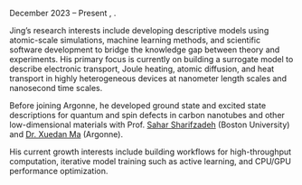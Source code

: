 December 2023 – Present <a href="https://www.linkedin.com/in/kasidet-trerayapiwat-73b3917a/"><i class="fa-brands fa-linkedin-in"></i> </a>, <a href="https://scholar.google.com/citations?user=HN5AfUgAAAAJ&amp;hl=en"><i class="ai ai-google-scholar-square ai-3x"></i></a>.

Jing’s research interests include developing descriptive models using atomic-scale simulations, machine learning methods, and scientific software development to bridge the knowledge gap between theory and experiments. His primary focus is currently on building a surrogate model to describe electronic transport, Joule heating, atomic diffusion, and heat transport in highly heterogeneous devices at nanometer length scales and nanosecond time scales. 

Before joining Argonne, he developed ground state and excited state descriptions for quantum and spin defects in carbon nanotubes and other low-dimensional materials with Prof. <a href="https://www.bu.edu/eng/profile/sahar-sharifzadeh/">Sahar Sharifzadeh</a> (Boston University) and <a href="https://www.linkedin.com/in/xuedan-ma-850b961a/">Dr. Xuedan Ma</a> (Argonne). 

His current growth interests include building workflows for high-throughput computation, iterative model training such as active learning, and CPU/GPU performance optimization.

